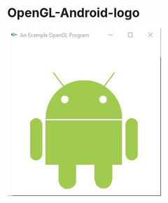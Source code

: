 # OpenGL-Android-logo

![mercedes](https://github.com/nazmul284/OpenGL-Android-logo/blob/master/ss/android_logo.JPG)
